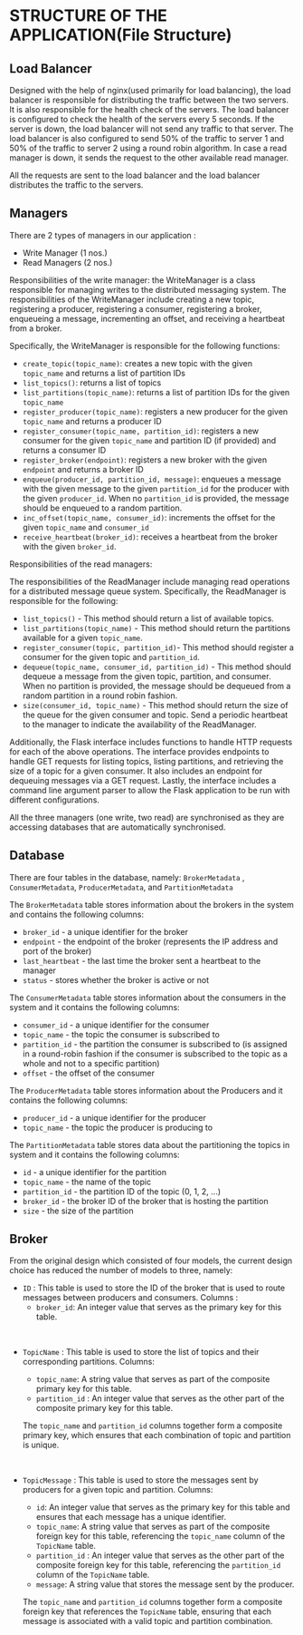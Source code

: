 # STRUCTURE OF THE APPLICATION(File Structure)

## Load Balancer 
Designed with the help of nginx(used primarily for load balancing), the load balancer is responsible for distributing the traffic between the two servers. It is also responsible for the health check of the servers. The load balancer is configured to check the health of the servers every 5 seconds. If the server is down, the load balancer will not send any traffic to that server. The load balancer is also configured to send 50% of the traffic to server 1 and 50% of the traffic to server 2 using a round robin algorithm. In case a read manager is down, it sends the request to the other available read manager.

All the requests are sent to the load balancer and the load balancer distributes the traffic to the servers.

## Managers
There are 2 types of managers in our application :
- Write Manager (1 nos.)
- Read Managers (2 nos.)

Responsibilities of the write manager: 
the WriteManager is a class responsible for managing writes to the distributed messaging system. The responsibilities of the WriteManager include creating a new topic, registering a producer, registering a consumer, registering a broker, enqueueing a message, incrementing an offset, and receiving a heartbeat from a broker.

Specifically, the WriteManager is responsible for the following functions:

- `create_topic(topic_name)`: creates a new topic with the given `topic_name` and returns a list of partition IDs
- `list_topics()`: returns a list of topics
- `list_partitions(topic_name)`: returns a list of partition IDs for the given `topic_name`
- `register_producer(topic_name)`: registers a new producer for the given `topic_name` and returns a producer ID
- `register_consumer(topic_name, partition_id)`: registers a new consumer for the given `topic_name` and partition ID (if provided) and returns a consumer ID
- `register_broker(endpoint)`: registers a new broker with the given `endpoint` and returns a broker ID
- `enqueue(producer_id, partition_id, message)`: enqueues a message with the given message to the given `partition_id` for the producer with the given `producer_id`. When no `partition_id` is provided, the message should be enqueued to a random partition.
- `inc_offset(topic_name, consumer_id)`: increments the offset for the given `topic_name` and `consumer_id`
- `receive_heartbeat(broker_id)`: receives a heartbeat from the broker with the given `broker_id`.

Responsibilities of the read managers:

The responsibilities of the ReadManager include managing read operations for a distributed message queue system. Specifically, the ReadManager is responsible for the following:

- `list_topics()` - This method should return a list of available topics.
- `list_partitions(topic_name)` - This method should return the partitions available for a given `topic_name`.
- `register_consumer(topic, partition_id)`- This method should register a consumer for the given topic and `partition_id`.
- `dequeue(topic_name, consumer_id, partition_id)` - This method should dequeue a message from the given topic, partition, and consumer. When no partition is provided, the message should be dequeued from a random partition in a round robin fashion.
- `size(consumer_id, topic_name)` - This method should return the size of the queue for the given consumer and topic.
Send a periodic heartbeat to the manager to indicate the availability of the ReadManager.

Additionally, the Flask interface includes functions to handle HTTP requests for each of the above operations. The interface provides endpoints to handle GET requests for listing topics, listing partitions, and retrieving the size of a topic for a given consumer. It also includes an endpoint for dequeuing messages via a GET request. Lastly, the interface includes a command line argument parser to allow the Flask application to be run with different configurations.

All the three managers (one write, two read) are synchronised as they are accessing databases that are automatically synchronised. 



## Database

There are four tables in the database, namely:
`BrokerMetadata` , `ConsumerMetadata`, `ProducerMetadata`, and `PartitionMetadata`

The `BrokerMetadata` table stores information about the brokers in the system and contains the following columns:
- `broker_id` - a unique identifier for the broker
- `endpoint` - the endpoint of the broker (represents the IP address and port of the broker)
- `last_heartbeat` - the last time the broker sent a heartbeat to the manager
- `status` - stores whether the broker is active or not 

The `ConsumerMetadata` table stores information about the consumers in the system and it contains the following columns:
- `consumer_id` - a unique identifier for the consumer
- `topic_name` - the topic the consumer is subscribed to
- `partition_id` - the partition the consumer is subscribed to (is assigned in a round-robin fashion if the consumer is subscribed to the topic as a whole and not to a specific partition)
- `offset` - the offset of the consumer

The `ProducerMetadata` table stores information about the Producers and it contains the following columns:
- `producer_id` - a unique identifier for the producer
- `topic_name` - the topic the producer is producing to

The `PartitionMetadata` table stores data about the partitioning the topics in system and it contains the following columns:
- `id` - a unique identifier for the partition
- `topic_name` - the name of the topic
- `partition_id` - the partition ID of the topic (0, 1, 2, ...)
- `broker_id` - the broker ID of the broker that is hosting the partition
- `size` - the size of the partition  

## Broker 
From the original design which consisted of four models, the current design choice has reduced the number of models to three, namely:

- `ID` : This table is used to store the ID of the broker that is used to route messages between producers and consumers. Columns :
	- `broker_id`: An integer value that serves as the primary key for this table.

<br>

- `TopicName` : This table is used to store the list of topics and their corresponding partitions. Columns:
	- `topic_name`: A string value that serves as part of the composite primary key for this table.
	- `partition_id` : An integer value that serves as the other part of the composite primary key for this table. 

	The `topic_name` and `partition_id` columns together form a composite primary key, which ensures that each combination of topic and partition is unique.

<br>

- `TopicMessage` : This table is used to store the messages sent by producers for a given topic and partition. Columns:
	- `id`: An integer value that serves as the primary key for this table and ensures that each message has a unique identifier. 
	- `topic_name`: A string value that serves as part of the composite foreign key for this table, referencing the `topic_name` column of the `TopicName` table.
	- `partition_id` : An integer value that serves as the other part of the composite foreign key for this table, referencing the `partition_id` column of the `TopicName` table.
	- `message`: A string value that stores the message sent by the producer.

	The `topic_name` and `partition_id` columns together form a composite foreign key that references the `TopicName` table, ensuring that each message is associated with a valid topic and partition combination.

